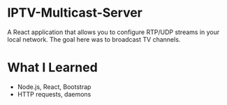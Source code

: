 # IPTV-Multicast-Server
A React application that allows you to configure RTP/UDP streams in your local network. The goal here was to broadcast TV channels.

# What I Learned

* Node.js, React, Bootstrap
* HTTP requests, daemons
